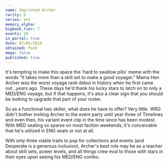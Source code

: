 ```yaml
---
name: Imprinted Archer
rarity: 5
series: ent
memory_alpha:
bigbook_tier: 7
events: 18
in_portal: true
date: 07/05/2019
obtained: Pack
mega: false
published: true
---
```


It's tempting to make this space the 'hard to swallow pills' meme with the words "It takes more than a skill set to make a good voyager." Mama Hen Archer was the worst voyage rank debut in history when he first came out...*years* ago. These days he'd thank his lucky stars to latch on to only a MED/ENG voyage, but if that happens, it's also a clear sign that you should be looking to upgrade that part of your roster.

So as a functional two skiller, what does he have to offer? Very little. WRG didn't bother inviting Archer to the event party until year three of Timelines and even then, his variant event clip in the time since has been modest. With MED seating so sparse on most faction weekends, it's conceivable that he's utilized in ENG seats or not at all.

With only three viable traits to pop for collections and events (and Desperate is a generous inclusion), Archer's best role may be as a teacher about skill sets, power levels, and all things crew eval to those with stars in their eyes upon seeing his MED/ENG combo.
